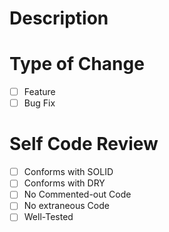 # Description



# Type of Change

- [ ] Feature
- [ ] Bug Fix

# Self Code Review

- [ ] Conforms with SOLID
- [ ] Conforms with DRY
- [ ] No Commented-out Code
- [ ] No extraneous Code
- [ ] Well-Tested